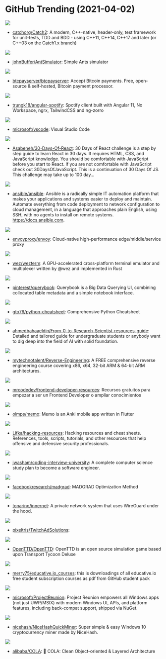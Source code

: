 # GitHub Trending (2021-04-02)

![](https://img.shields.io/badge/C%2B%2B-New%2078-green?style=flat-square&logo=appveyor)
- [catchorg/Catch2](https://github.com/catchorg/Catch2): A modern, C++-native, header-only, test framework for unit-tests, TDD and BDD - using C++11, C++14, C++17 and later (or C++03 on the Catch1.x branch)

![](https://img.shields.io/badge/C%2B%2B-New%20248-green?style=flat-square&logo=appveyor)
- [johnBuffer/AntSimulator](https://github.com/johnBuffer/AntSimulator): Simple Ants simulator

![](https://img.shields.io/badge/C%23-New%20186-green?style=flat-square&logo=appveyor)
- [btcpayserver/btcpayserver](https://github.com/btcpayserver/btcpayserver): Accept Bitcoin payments. Free, open-source & self-hosted, Bitcoin payment processor.

![](https://img.shields.io/badge/TypeScript-New%20222-green?style=flat-square&logo=appveyor)
- [trungk18/angular-spotify](https://github.com/trungk18/angular-spotify): Spotify client built with Angular 11, Nx Workspace, ngrx, TailwindCSS and ng-zorro

![](https://img.shields.io/badge/TypeScript-New%2085-green?style=flat-square&logo=appveyor)
- [microsoft/vscode](https://github.com/microsoft/vscode): Visual Studio Code

![](https://img.shields.io/badge/JavaScript-New%20176-green?style=flat-square&logo=appveyor)
- [Asabeneh/30-Days-Of-React](https://github.com/Asabeneh/30-Days-Of-React): 30 Days of React challenge is a step by step guide to learn React in 30 days. It requires HTML, CSS, and JavaScript knowledge. You should be comfortable with JavaScript before you start to React. If you are not comfortable with JavaScript check out 30DaysOfJavaScript. This is a continuation of 30 Days Of JS. This challenge may take up to 100 day…

![](https://img.shields.io/badge/Python-New%2072-green?style=flat-square&logo=appveyor)
- [ansible/ansible](https://github.com/ansible/ansible): Ansible is a radically simple IT automation platform that makes your applications and systems easier to deploy and maintain. Automate everything from code deployment to network configuration to cloud management, in a language that approaches plain English, using SSH, with no agents to install on remote systems. https://docs.ansible.com.

![](https://img.shields.io/badge/C%2B%2B-New%2015-green?style=flat-square&logo=appveyor)
- [envoyproxy/envoy](https://github.com/envoyproxy/envoy): Cloud-native high-performance edge/middle/service proxy

![](https://img.shields.io/badge/Rust-New%20172-green?style=flat-square&logo=appveyor)
- [wez/wezterm](https://github.com/wez/wezterm): A GPU-accelerated cross-platform terminal emulator and multiplexer written by @wez and implemented in Rust

![](https://img.shields.io/badge/TypeScript-New%2071-green?style=flat-square&logo=appveyor)
- [pinterest/querybook](https://github.com/pinterest/querybook): Querybook is a Big Data Querying UI, combining collocated table metadata and a simple notebook interface.

![](https://img.shields.io/badge/Python-New%20371-green?style=flat-square&logo=appveyor)
- [gto76/python-cheatsheet](https://github.com/gto76/python-cheatsheet): Comprehensive Python Cheatsheet

![](https://img.shields.io/badge/none-New%2072-green?style=flat-square&logo=appveyor)
- [ahmedbahaaeldin/From-0-to-Research-Scientist-resources-guide](https://github.com/ahmedbahaaeldin/From-0-to-Research-Scientist-resources-guide): Detailed and tailored guide for undergraduate students or anybody want to dig deep into the field of AI with solid foundation.

![](https://img.shields.io/badge/C-New%20161-green?style=flat-square&logo=appveyor)
- [mytechnotalent/Reverse-Engineering](https://github.com/mytechnotalent/Reverse-Engineering): A FREE comprehensive reverse engineering course covering x86, x64, 32-bit ARM & 64-bit ARM architectures.

![](https://img.shields.io/badge/none-New%2079-green?style=flat-square&logo=appveyor)
- [mrcodedev/frontend-developer-resources](https://github.com/mrcodedev/frontend-developer-resources): Recursos gratuitos para empezar a ser un Frontend Developer o ampliar conocimientos

![](https://img.shields.io/badge/Dart-New%20122-green?style=flat-square&logo=appveyor)
- [olmps/memo](https://github.com/olmps/memo): Memo is an Anki mobile app written in Flutter

![](https://img.shields.io/badge/none-New%20382-green?style=flat-square&logo=appveyor)
- [Lifka/hacking-resources](https://github.com/Lifka/hacking-resources): Hacking resources and cheat sheets. References, tools, scripts, tutorials, and other resources that help offensive and defensive security professionals.

![](https://img.shields.io/badge/none-New%20134-green?style=flat-square&logo=appveyor)
- [jwasham/coding-interview-university](https://github.com/jwasham/coding-interview-university): A complete computer science study plan to become a software engineer.

![](https://img.shields.io/badge/Python-New%20131-green?style=flat-square&logo=appveyor)
- [facebookresearch/madgrad](https://github.com/facebookresearch/madgrad): MADGRAD Optimization Method

![](https://img.shields.io/badge/Rust-New%20334-green?style=flat-square&logo=appveyor)
- [tonarino/innernet](https://github.com/tonarino/innernet): A private network system that uses WireGuard under the hood.

![](https://img.shields.io/badge/JavaScript-New%2034-green?style=flat-square&logo=appveyor)
- [pixeltris/TwitchAdSolutions](https://github.com/pixeltris/TwitchAdSolutions): 

![](https://img.shields.io/badge/C%2B%2B-New%2044-green?style=flat-square&logo=appveyor)
- [OpenTTD/OpenTTD](https://github.com/OpenTTD/OpenTTD): OpenTTD is an open source simulation game based upon Transport Tycoon Deluxe

![](https://img.shields.io/badge/none-New%20109-green?style=flat-square&logo=appveyor)
- [merry75/educative.io_courses](https://github.com/merry75/educative.io_courses): this is downloadings of all educative.io free student subscription courses as pdf from GitHub student pack

![](https://img.shields.io/badge/C%2B%2B-New%2026-green?style=flat-square&logo=appveyor)
- [microsoft/ProjectReunion](https://github.com/microsoft/ProjectReunion): Project Reunion empowers all Windows apps (not just UWP/MSIX) with modern Windows UI, APIs, and platform features, including back-compat support, shipped via NuGet.

![](https://img.shields.io/badge/HTML-New%2011-green?style=flat-square&logo=appveyor)
- [nicehash/NiceHashQuickMiner](https://github.com/nicehash/NiceHashQuickMiner): Super simple & easy Windows 10 cryptocurrency miner made by NiceHash.

![](https://img.shields.io/badge/Java-New%208-green?style=flat-square&logo=appveyor)
- [alibaba/COLA](https://github.com/alibaba/COLA): 🥤 COLA: Clean Object-oriented & Layered Architecture

